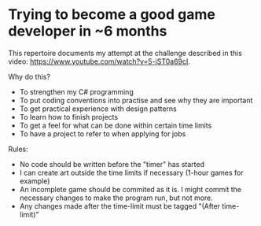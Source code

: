 # Trying to become a good game developer in ~6 months
This repertoire documents my attempt at the challenge described in this video: 
https://www.youtube.com/watch?v=5-iST0a69cI.

Why do this?
- To strengthen my C# programming
- To put coding conventions into practise and see why they are important
- To get practical experience with design patterns
- To learn how to finish projects
- To get a feel for what can be done within certain time limits
- To have a project to refer to when applying for jobs

Rules:
- No code should be written before the "timer" has started
- I can create art outside the time limits if necessary (1-hour games for example)
- An incomplete game should be commited as it is. I might commit the necessary changes to make the program run, but not more.
- Any changes made after the time-limit must be tagged "(After time-limit)"
